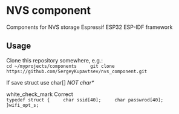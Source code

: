 # NVS component

Components for NVS storage Espressif ESP32 ESP-IDF framework 

## Usage
Clone this repository somewhere, e.g.:   
`
cd ~/myprojects/components    
git clone https://github.com/SergeyKupavtsev/nvs_component.git
`

If save struct use char[] _NOT char*_   

white_check_mark Correct       
`
typedef struct {    
    char ssid[40];    
    char passwrod[40];       
}wifi_opt_s;    
`